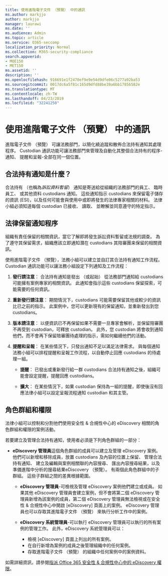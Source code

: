 ```yaml
---
title: 使用進階電子文件 （預覽） 中的通訊
ms.author: markjjo
author: markjjo
manager: laurawi
ms.date: ''
ms.audience: Admin
ms.topic: article
ms.service: O365-seccomp
localization_priority: Normal
ms.collection: M365-security-compliance
search.appverid:
- MOE150
- MET150
ms.assetid: ''
description: ''
ms.openlocfilehash: 916691e1f2470ef9e9e54d9dfe06c5277a92ba53
ms.sourcegitcommit: 0017dc6a5f81c165d9dfd88be39a6bb17856582e
ms.translationtype: MT
ms.contentlocale: zh-TW
ms.lasthandoff: 04/23/2019
ms.locfileid: "32241250"
---
```

# <a name="work-with-communications-in-advanced-ediscovery-preview"></a>使用進階電子文件 （預覽） 中的通訊

進階電子文件 （預覽） 可讓法務部門，以簡化繞追蹤和散佈合法持有通知其處理程序。 Custodian 通訊功能可讓法務部門來管理及自動化其整個合法持有的程序-通知、 提醒和呈報-全部在同一個位置。

## <a name="what-is-a-legal-hold-notification"></a>合法持有通知是什麼？

合法持有 （也稱為*訴訟資料暫留*） 通知是寄送給從組織的法務部門的員工、 臨時員工、 或其他資料 custodians 通知。 這些通知指示 custodians 來保留電子儲存的資訊 (ESI)，以及任何可能會與使用中或即將發生的法律專家相關的材料。 法律小組必須知道每個 custodian 已接收、 讀取、 並瞭解並同意遵守的特定指示。

## <a name="the-legal-hold-notification-process"></a>法律保留通知程序

組織有責任保留的相關資訊，當它了解即將發生訴訟資料暫留或法規的調查。 為了遵守其保留需求，組織應該立即通知潛在 custodians 其陪審團来保留的相關資訊。 

使用進階電子文件 （預覽），法務小組可以建立並自訂其合法持有通知工作流程。 Custodian 通訊功能可以讓法務小組設定下列通知及工作流程：

1. **發行請注意**： 合法持有通知是發出 （或起始） 從法務部門通知給 custodians 可能擁有案例專家的相關資訊。 此通知會指示這些 custodians 保留探索，可能需要的任何資訊。 
   
2.  **重新發行請注意**： 期間情況下，custodians 可能需要保留其他或較少的資訊比已之前的指示。 此案例中，您可以更新現有的保留通知，並重新發出到您 custodians。

3.  **版本請注意**： 以便資訊已不再保留如果不需要一旦專家會解析，並保留陪審團不再受到 custodian，可釋放 custodian。 此外，您 custodian 將會收到通知他們，而不會再下保留陪審團待處理的指示，需如何繼續他們的活動。

4. **提醒和呈報**： 在某些情況下，只發出通知不足以滿足法律需求。 與每個通知法務小組可以排程提醒和呈報工作流程，以自動停止回應 custodians 的待處理一組。

    - **提醒**： 已發出或重新發行給一群 custodians 合法持有通知之後，組織可能會設定提醒，提醒回應 custodians。 

    - **擴大**： 在某些情況下，如果 custodian 保持為一組的提醒，即使後沒有回應法律小組可以設定呈報流程通知 custodian 和其主管。

## <a name="role-groups-and-permissions"></a>角色群組和權限 

法律小組可以控制和分割他們使用安全性 & 合規性中心的 eDiscovery 相關的角色群組和權限的案例活動。 

若要建立及管理合法持有通知，使用者必須是下列角色群組的一部分：

- **eDiscovery 管理員**這個角色群組的成員可以建立及管理 eDiscovery 案例。 他們可以新增和移除成員，放置 custodians 及內容的位置上保留、 管理合法持有通知、 建立及編輯與案例相關聯的內容搜尋、 匯出內容搜尋結果，以及準備進階中分析的搜尋結果eDiscovery （預覽）。 有兩個此角色群組中的子群組。 這些子群組之間的差異根據範圍。

  - **eDiscovery 管理員**-可檢視及管理 eDiscovery 案例他們建立或成員。 如果其他 eDiscovery 管理員會建立案例，但不會將第二個 eDiscovery 管理員新增為該案例的成員，第二個 eDiscovery 管理員無法檢視或在安全性 & 合規性中心中開啟 [eDiscovery] 頁面上的案例。 eDiscovery 管理員也可以存取其進階電子文件 （預覽） 來執行分析工作中的案例。

  - **eDiscovery 系統管理員**-可以執行 eDiscovery 管理員可以執行的所有案例的管理工作。 此外，eDiscovery 系統管理員可以：
    
    - 檢視 [eDiscovery] 頁面上列出的所有案例。
    - 在自行新增為案例的成員之後管理組織中的任何案例。
    - 存取進階電子文件 （預覽） 的組織中任何案例中的案例資料。

如需詳細資訊，請參閱[指派 Office 365 安全性 & 合規性中心中的 eDiscovery 權限](../assign-ediscovery-permissions.md)。
